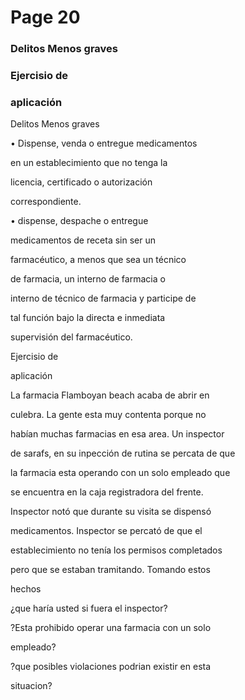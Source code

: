 # Page 20

### Delitos Menos graves

### Ejercisio de

### aplicación

Delitos Menos graves

• Dispense, venda o entregue medicamentos

en un establecimiento que no tenga la

licencia, certificado o autorización

correspondiente.

• dispense, despache o entregue

medicamentos de receta sin ser un

farmacéutico, a menos que sea un técnico

de farmacia, un interno de farmacia o

interno de técnico de farmacia y participe de

tal función bajo la directa e inmediata

supervisión del farmacéutico.

Ejercisio de

aplicación

La farmacia  Flamboyan beach acaba de abrir en

culebra. La gente esta muy contenta porque no

habían muchas farmacias en esa area. Un inspector

de sarafs, en su inpección de rutina se percata de que

la farmacia esta operando con un solo empleado que

se encuentra en la caja registradora del frente.

Inspector notó que durante su visita se dispensó

medicamentos. Inspector se percató de que el

establecimiento no tenía los permisos completados

pero que se estaban tramitando. Tomando estos

hechos

¿que haría usted si fuera el inspector?

?Esta prohibido operar una farmacia con un solo

empleado?

?que posibles violaciones podrian existir en esta

situacion?

